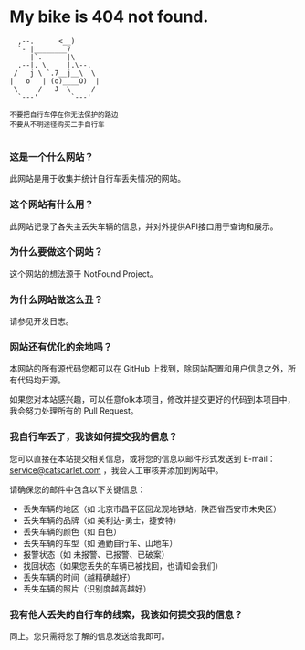 # My bike is 404 not found.
```
  ,--.      <__)
  `- |________7
     |`.      |\
  .--|. \     |.\--.
 /   j \ `.7__j__\  \
|   o   | (o)____O)  |
 \     /   J  \     /
  `---'        `---'

不要把自行车停在你无法保护的路边
不要从不明途径购买二手自行车


```

### 这是一个什么网站？

此网站是用于收集并统计自行车丢失情况的网站。

### 这个网站有什么用？

此网站记录了各失主丢失车辆的信息，并对外提供API接口用于查询和展示。

### 为什么要做这个网站？

这个网站的想法源于 NotFound Project。

### 为什么网站做这么丑？

请参见开发日志。

### 网站还有优化的余地吗？

本网站的所有源代码您都可以在 GitHub 上找到，除网站配置和用户信息之外，所有代码均开源。

如果您对本站感兴趣，可以任意folk本项目，修改并提交更好的代码到本项目中，我会努力处理所有的 Pull Request。

### 我自行车丢了，我该如何提交我的信息？

您可以直接在本站提交相关信息，或将您的信息以邮件形式发送到 E-mail：service@catscarlet.com ，我会人工审核并添加到网站中。

请确保您的邮件中包含以下关键信息：
- 丢失车辆的地区（如 北京市昌平区回龙观地铁站，陕西省西安市未央区）
- 丢失车辆的品牌（如 美利达-勇士，捷安特）
- 丢失车辆的颜色（如 白色）
- 丢失车辆的车型（如 通勤自行车、山地车）
- 报警状态（如 未报警、已报警、已破案）
- 找回状态（如果您丢失的车辆已被找回，也请知会我们）
- 丢失车辆的时间（越精确越好）
- 丢失车辆的照片（识别度越高越好）

### 我有他人丢失的自行车的线索，我该如何提交我的信息？

同上。您只需将您了解的信息发送给我即可。
